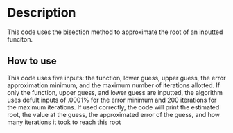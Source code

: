 # Description
This code uses the bisection method to approximate the root of an inputted funciton.
## How to use
This code uses five inputs: the function, lower guess, upper guess, the error approximation minimum, and the maximum number of iterations allotted. If only the function, upper guess, and lower guess are inputted, the algorithm uses defult inputs of .0001% for the error minimum and 200 iterations for the maximum iterations. If used correctly, the code will print the estimated root, the value at the guess, the approximated error of the guess, and how many iterations it took to reach this root
